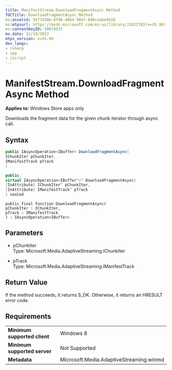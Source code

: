 ```yaml
---
title: ManifestStream.DownloadFragmentAsync Method
TOCTitle: DownloadFragmentAsync Method
ms:assetid: 91f7430b-8fd6-40b4-98ef-8d6caabe5b10
ms:mtpsurl: https://msdn.microsoft.com/en-us/library/JJ822783(v=VS.90)
ms:contentKeyID: 50079537
ms.date: 11/19/2012
mtps_version: v=VS.90
dev_langs:
- csharp
- cpp
- jscript
---
```


# ManifestStream.DownloadFragmentAsync Method

**Applies to:** Windows Store apps only

Downloads the fragment data for the given chunk iterator through async call.

## Syntax

```csharp
public IAsyncOperation<IBuffer> DownloadFragmentAsync(
IChunkIter pChunkIter,
IManifestTrack pTrack
)
```

```cpp
public:
virtual IAsyncOperation<IBuffer^>^ DownloadFragmentAsync(
[InAttribute] IChunkIter^ pChunkIter, 
[InAttribute] IManifestTrack^ pTrack
) sealed
```

```jscript
public final function DownloadFragmentAsync(
pChunkIter : IChunkIter, 
pTrack : IManifestTrack
) : IAsyncOperation<IBuffer>
```

## Parameters

  - pChunkIter  
    Type: Microsoft.Media.AdaptiveStreaming.IChunkIter

  - pTrack  
    Type: Microsoft.Media.AdaptiveStreaming.IManifestTrack

## Return Value

If the method succeeds, it returns S\_OK. Otherwise, it returns an HRESULT error code.

## Requirements

|||
|--- |--- |
|**Minimum supported client**|Windows 8|
|**Minimum supported server**|Not Supported|
|**Metadata**|Microsoft.Media.AdaptiveStreaming.winmd|

